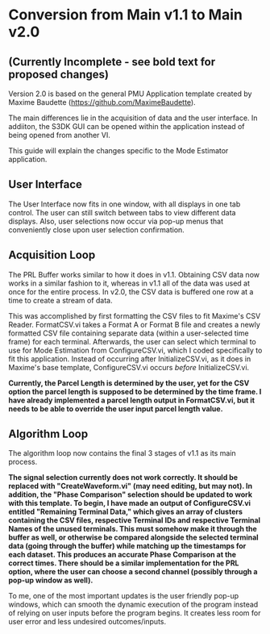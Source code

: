 # Conversion from Main v1.1 to Main v2.0 
## **(Currently Incomplete - see bold text for proposed changes)**

Version 2.0 is based on the general PMU Application template created by Maxime Baudette (https://github.com/MaximeBaudette).

The main differences lie in the acquisition of data and the user interface. In addiiton, the S3DK GUI can be opened within the application instead of being opened from another VI.

This guide will explain the changes specific to the Mode Estimator application.

## User Interface

The User Interface now fits in one window, with all displays in one tab control. The user can still switch between tabs to view different data displays. Also, user selections now occur via pop-up menus that conveniently close upon user selection confirmation.

## Acquisition Loop

The PRL Buffer works similar to how it does in v1.1. Obtaining CSV data now works in a similar fashion to it, whereas in v1.1 all of the
data was used at once for the entire process. In v2.0, the CSV data is buffered one row at a time to create a stream of data.

This was accomplished by first formatting the CSV files to fit Maxime's CSV Reader. FormatCSV.vi takes a Format A or Format B file and creates a newly formatted CSV file containing separate data (within a user-selected time frame) for each terminal. Afterwards, the user can select which terminal to use for Mode Estimation from ConfigureCSV.vi, which I coded specifically to fit this application. Instead of occurring after InitializeCSV.vi, as it does in Maxime's base template, ConfigureCSV.vi occurs *before* InitializeCSV.vi.

**Currently, the Parcel Length is determined by the user, yet for the CSV option the parcel length is supposed to be determined by the time frame. I have already implemented a parcel length output in FormatCSV.vi, but it needs to be able to override the user input parcel length value.**

## Algorithm Loop

The algorithm loop now contains the final 3 stages of v1.1 as its main process. 

**The signal selection currently does not work correctly. It should be replaced with "CreateWaveform.vi" (may need editing, but may not). In addition, the "Phase Comparison" selection should be updated to work with this template. To begin, I have made an output of ConfigureCSV.vi entitled "Remaining Terminal Data," which gives an array of clusters containing the CSV files, respective Terminal IDs and respective Terminal Names of the unused terminals. This must somehow make it through the buffer as well, or otherwise be compared alongside the selected terminal data (going through the buffer) while matching up the timestamps for each dataset. This produces an accurate Phase Comparison at the correct times. There should be a similar implementation for the PRL option, where the user can choose a second channel (possibly through a pop-up window as well).**



To me, one of the most important updates is the user friendly pop-up windows, which can smooth the dynamic execution of the program 
instead of relying on user inputs before the program begins. It creates less room for user error and less undesired outcomes/inputs.

